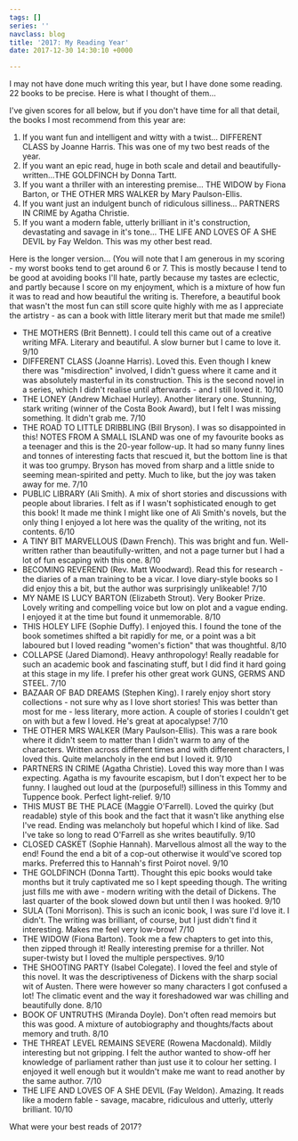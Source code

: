 ```yaml
---
tags: []
series: ''
navclass: blog
title: '2017: My Reading Year'
date: 2017-12-30 14:30:10 +0000

---
```

I may not have done much writing this year, but I have done some reading. 22 books to be precise. Here is what I thought of them... 

I've given scores for all below, but if you don't have time for all that detail, the books I most recommend from this year are:

1. If you want fun and intelligent and witty with a twist... DIFFERENT CLASS by Joanne Harris. This was one of my two best reads of the year.
2. If you want an epic read, huge in both scale and detail and beautifully-written...THE GOLDFINCH by Donna Tartt.
3. If you want a thriller with an interesting premise... THE WIDOW by Fiona Barton, or THE OTHER MRS WALKER  by Mary Paulson-Ellis.
4. If you want just an indulgent bunch of ridiculous silliness... PARTNERS IN CRIME by Agatha Christie.
5. If you want a modern fable, utterly brilliant in it's construction, devastating and savage in it's tone... THE LIFE AND LOVES OF A SHE DEVIL by Fay Weldon. This was my other best read.

Here is the longer version... (You will note that I am generous in my scoring - my worst books tend to get around 6 or 7. This is mostly because I tend to be good at avoiding books I'll hate, partly because my tastes are eclectic, and partly because I score on my enjoyment, which is a mixture of how fun it was to read and how beautiful the writing is. Therefore, a beautiful book that wasn't the most fun can still score quite highly with me as I appreciate the artistry - as can a book with little literary merit but that made me smile!)

* THE MOTHERS (Brit Bennett). I could tell this came out of a creative writing MFA. Literary and beautiful. A slow burner but I came to love it. 9/10
* DIFFERENT CLASS (Joanne Harris). Loved this. Even though I knew there was "misdirection" involved, I didn't guess where it came and it was absolutely masterful in its construction. This is the second novel in a series, which I didn't realise until afterwards - and I still loved it. 10/10
* THE LONEY (Andrew Michael Hurley). Another literary one. Stunning, stark writing (winner of the Costa Book Award), but I felt I was missing something. It didn't grab me. 7/10
* THE ROAD TO LITTLE DRIBBLING (Bill Bryson). I was so disappointed in this! NOTES FROM A SMALL ISLAND was one of my favourite books as a teenager and this is the 20-year follow-up. It had so many funny lines and tonnes of interesting facts that rescued it, but the bottom line is that it was too grumpy. Bryson has moved from sharp and a little snide to seeming mean-spirited and petty. Much to like, but the joy was taken away for me. 7/10
* PUBLIC LIBRARY (Ali Smith). A mix of short stories and discussions with people about libraries. I felt as if I wasn't sophisticated enough to get this book! It made me think I might like one of Ali Smith's novels, but the only thing I enjoyed a lot here was the quality of the writing, not its contents. 6/10
* A TINY BIT MARVELLOUS (Dawn French). This was bright and fun. Well-written rather than beautifully-written, and not a page turner but I had a lot of fun escaping with this one. 8/10
* BECOMING REVEREND (Rev. Matt Woodward). Read this for research - the diaries of a man training to be a vicar. I love diary-style books so I did enjoy this a bit, but the author was surprisingly unlikeable! 7/10
* MY NAME IS LUCY BARTON (Elizabeth Strout). Very Booker Prize. Lovely writing and compelling voice but low on plot and a vague ending. I enjoyed it at the time but found it unmemorable. 8/10
* THIS HOLEY LIFE (Sophie Duffy). I enjoyed this. I found the tone of the book sometimes shifted a bit rapidly for me, or a point was a bit laboured but I loved reading "women's fiction" that was thoughtful. 8/10
* COLLAPSE (Jared Diamond). Heavy anthropology! Really readable for such an academic book and fascinating stuff, but I did find it hard going at this stage in my life. I prefer his other great work GUNS, GERMS AND STEEL. 7/10
* BAZAAR OF BAD DREAMS (Stephen King). I rarely enjoy short story collections - not sure why as I love short stories! This was better than most for me - less literary, more action. A couple of stories I couldn't get on with but a few I loved. He's great at apocalypse! 7/10
* THE OTHER MRS WALKER (Mary Paulson-Ellis). This was a rare book where it didn't seem to matter than I didn't warm to any of the characters. Written across different times and with different characters, I loved this. Quite melancholy in the end but I loved it. 9/10
* PARTNERS IN CRIME (Agatha Christie). Loved this way more than I was expecting. Agatha is my favourite escapism, but I don't expect her to be funny. I laughed out loud at the (purposeful!) silliness in this Tommy and Tuppence book. Perfect light-relief. 9/10
* THIS MUST BE THE PLACE (Maggie O'Farrell). Loved the quirky (but readable) style of this book and the fact that it wasn't like anything else I've read. Ending was melancholy but hopeful which I kind of like. Sad I've take so long to read O'Farrell as she writes beautifully. 9/10
* CLOSED CASKET (Sophie Hannah). Marvellous almost all the way to the end! Found the end a bit of a cop-out otherwise it would've scored top marks. Preferred this to Hannah's first Poirot novel. 9/10
* THE GOLDFINCH (Donna Tartt). Thought this epic books would take months but it truly captivated me so I kept speeding though. The writing just fills me with awe - modern writing with the detail of Dickens. The last quarter of the book slowed down but until then I was hooked. 9/10
* SULA (Toni Morrison). This is such an iconic book, I was sure I'd love it. I didn't. The writing was brilliant, of course, but I just didn't find it interesting. Makes me feel very low-brow! 7/10
* THE WIDOW (Fiona Barton). Took me a few chapters to get into this, then zipped through it! Really interesting premise for a thriller. Not super-twisty but I loved the multiple perspectives. 9/10
* THE SHOOTING PARTY (Isabel Colegate). I loved the feel and style of this novel. It was the descriptiveness of Dickens with the sharp social wit of Austen. There were however so many characters I got confused a lot! The climatic event and the way it foreshadowed war was chilling and beautifully done. 8/10
* BOOK OF UNTRUTHS (Miranda Doyle). Don't often read memoirs but this was good. A mixture of autobiography and thoughts/facts about memory and truth. 8/10
* THE THREAT LEVEL REMAINS SEVERE (Rowena Macdonald). Mildly interesting but not gripping. I felt the author wanted to show-off her knowledge of parliament rather than just use it to colour her setting. I enjoyed it well enough but it wouldn't make me want to read another by the same author. 7/10
* THE LIFE AND LOVES OF A SHE DEVIL (Fay Weldon). Amazing. It reads like a modern fable - savage, macabre, ridiculous and utterly, utterly brilliant. 10/10

What were your best reads of 2017?